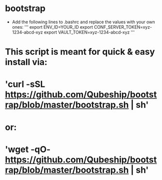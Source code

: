 # bootstrap

* Add the following lines to .bashrc and replace the values with your own ones:
'''
export ENV_ID=YOUR_ID
export CONF_SERVER_TOKEN=xyz-1234-abcd-xyz
export VAULT_TOKEN=xyz-1234-abcd-xyz
'''

# This script is meant for quick & easy install via:
#   'curl -sSL https://github.com/Qubeship/bootstrap/blob/master/bootstrap.sh | sh'
# or:
#   'wget -qO- https://github.com/Qubeship/bootstrap/blob/master/bootstrap.sh | sh'